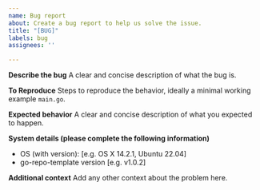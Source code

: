 ```yaml
---
name: Bug report
about: Create a bug report to help us solve the issue.
title: "[BUG]"
labels: bug
assignees: ''

---
```


**Describe the bug**
A clear and concise description of what the bug is.

**To Reproduce**
Steps to reproduce the behavior, ideally a minimal working example `main.go`.

**Expected behavior**
A clear and concise description of what you expected to happen.

**System details (please complete the following information)**
 - OS (with version): [e.g. OS X 14.2.1, Ubuntu 22.04]
 - go-repo-template version [e.g. v1.0.2]

**Additional context**
Add any other context about the problem here.

